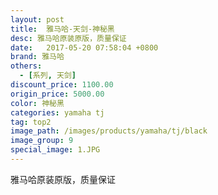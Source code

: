 ```yaml
---
layout: post
title:  雅马哈-天剑-神秘黑
desc: 雅马哈原装原版，质量保证
date:   2017-05-20 07:58:04 +0800
brand: 雅马哈
others:
  - [系列, 天剑]
discount_price: 1100.00
origin_price: 5000.00
color: 神秘黑
categories: yamaha tj
tag: top2
image_path: /images/products/yamaha/tj/black
image_group: 9
special_image: 1.JPG
---
```


<p>雅马哈原装原版，质量保证</p>
